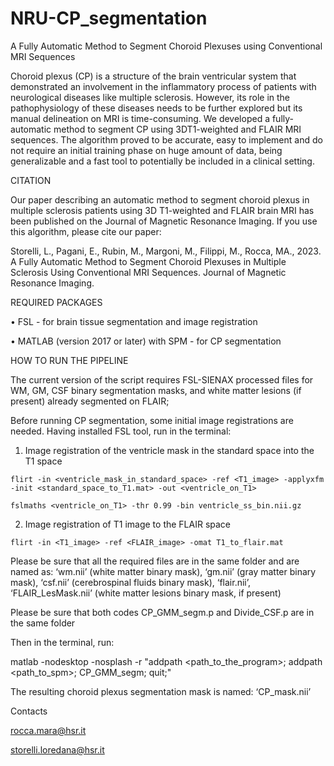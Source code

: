 # NRU-CP_segmentation
A Fully Automatic Method to Segment Choroid Plexuses using Conventional MRI Sequences

Choroid plexus (CP) is a structure of the brain ventricular system that demonstrated an involvement in the inflammatory process of patients with neurological diseases like multiple sclerosis. However, its role in the pathophysiology of these diseases needs to be further explored but its manual delineation on MRI is time-consuming. We developed a fully-automatic method to segment CP using 3DT1-weighted and FLAIR MRI sequences. The algorithm proved to be accurate, easy to implement and do not require an initial training phase on huge amount of data, being generalizable and a fast tool to potentially be included in a clinical setting.

CITATION

Our paper describing an automatic method to segment choroid plexus in multiple sclerosis patients using 3D T1-weighted and FLAIR brain MRI has been published on the Journal of Magnetic Resonance Imaging. If you use this algorithm, please cite our paper: 

Storelli, L., Pagani, E., Rubin, M., Margoni, M., Filippi, M., Rocca, MA., 2023. A Fully Automatic Method to Segment Choroid Plexuses in Multiple Sclerosis Using Conventional MRI Sequences. Journal of Magnetic Resonance Imaging.
                            
REQUIRED PACKAGES

•	FSL - for brain tissue segmentation and image registration

•	MATLAB (version 2017 or later) with SPM - for CP segmentation

HOW TO RUN THE PIPELINE

The current version of the script requires FSL-SIENAX processed files for WM, GM, CSF binary segmentation masks, and white matter lesions (if present) already segmented on FLAIR;

Before running CP segmentation, some initial image registrations are needed. Having installed FSL tool, run in the terminal:

  1.	Image registration of the ventricle mask in the standard space into the T1 space

    flirt -in <ventricle_mask_in_standard_space> -ref <T1_image> -applyxfm -init <standard_space_to_T1.mat> -out <ventricle_on_T1>

    fslmaths <ventricle_on_T1> -thr 0.99 -bin ventricle_ss_bin.nii.gz

  2.	Image registration of T1 image to the FLAIR space

    flirt -in <T1_image> -ref <FLAIR_image> -omat T1_to_flair.mat 

Please be sure that all the required files are in the same folder and are named as: ‘wm.nii’ (white matter binary mask), ‘gm.nii’ (gray matter binary mask), ‘csf.nii’ (cerebrospinal fluids binary mask), ‘flair.nii’, ‘FLAIR_LesMask.nii’ (white matter lesions binary mask, if present)

Please be sure that both codes CP_GMM_segm.p and Divide_CSF.p are in the same folder

Then in the terminal, run:

  matlab -nodesktop -nosplash -r "addpath <path_to_the_program>; addpath <path_to_spm>; CP_GMM_segm; quit;"

The resulting choroid plexus segmentation mask is named: ‘CP_mask.nii’

Contacts

rocca.mara@hsr.it

storelli.loredana@hsr.it

